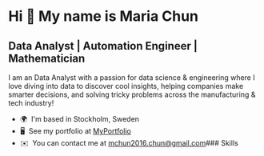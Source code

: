 Hi 👋 My name is Maria Chun
===========================

Data Analyst | Automation Engineer | Mathematician
----------------------------------------------------

I am an Data Analyst with a passion for data science & engineering where I love diving into data to discover cool insights, helping companies make smarter decisions, and solving tricky problems across the manufacturing & tech industry!

*   🌍  I'm based in Stockholm, Sweden
*   🖥️  See my portfolio at [MyPortfolio](http://https://github.com/mchun2016)
*   ✉️  You can contact me at [mchun2016.chun@gmail.com](mailto:mchun2016.chun@gmail.com)### Skills 

